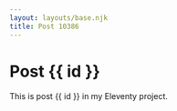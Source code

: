 ```yaml
---
layout: layouts/base.njk
title: Post 10386
---
```


# Post {{ id }}

This is post {{ id }} in my Eleventy project.
